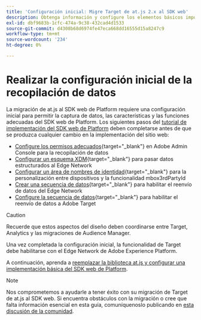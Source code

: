 ```yaml
---
title: 'Configuración inicial: Migre Target de at.js 2.x al SDK web'
description: Obtenga información y configure los elementos básicos importantes necesarios para la implementación del SDK web de Platform
exl-id: dbf9683b-1cfc-474a-9c38-432cad4d1533
source-git-commit: d4308b68d6974fe47eca668dd16555d15a8247c9
workflow-type: tm+mt
source-wordcount: '234'
ht-degree: 0%

---
```


# Realizar la configuración inicial de la recopilación de datos

La migración de at.js al SDK web de Platform requiere una configuración inicial para permitir la captura de datos, las características y las funciones adecuadas del SDK web de Platform. Los siguientes pasos del [tutorial de implementación del SDK web de Platform](https://experienceleague.adobe.com/docs/platform-learn/implement-web-sdk/overview.html?lang=es) deben completarse antes de que se produzca cualquier cambio en la implementación del sitio web:

- [Configure los permisos adecuados](https://experienceleague.adobe.com/en/docs/platform-learn/implement-web-sdk/overview#prerequisites){target="_blank"} en Adobe Admin Console para la recopilación de datos
- [Configurar un esquema XDM](https://experienceleague.adobe.com/docs/platform-learn/implement-web-sdk/initial-configuration/configure-schemas.html){target="_blank"} para pasar datos estructurados al Edge Network
- [Configurar un área de nombres de identidad](https://experienceleague.adobe.com/docs/platform-learn/implement-web-sdk/initial-configuration/configure-identities.html){target="_blank"} para la personalización entre dispositivos y la funcionalidad mbox3rdPartyId
- [Crear una secuencia de datos](https://experienceleague.adobe.com/docs/platform-learn/implement-web-sdk/initial-configuration/configure-datastream.html){target="_blank"} para habilitar el reenvío de datos del Edge Network
- [Configure la secuencia de datos](https://experienceleague.adobe.com/docs/platform-learn/implement-web-sdk/applications-setup/setup-target.html#configure-the-datastream){target="_blank"} para habilitar el reenvío de datos a Adobe Target

>[!CAUTION]
>
>Recuerde que estos aspectos del diseño deben coordinarse entre Target, Analytics y las migraciones de Audience Manager.

Una vez completada la configuración inicial, la funcionalidad de Target debe habilitarse con el Edge Network de Adobe Experience Platform.

A continuación, aprenda a [reemplazar la biblioteca at.js y configurar una implementación básica del SDK web de Platform](replace-library.md).

>[!NOTE]
>
>Nos comprometemos a ayudarle a tener éxito con su migración de Target de at.js al SDK web. Si encuentra obstáculos con la migración o cree que falta información esencial en esta guía, comuníquenoslo publicando en [esta discusión de la comunidad](https://experienceleaguecommunities.adobe.com/t5/adobe-experience-platform-data/tutorial-discussion-migrate-target-from-at-js-to-web-sdk/m-p/575587#M463).
